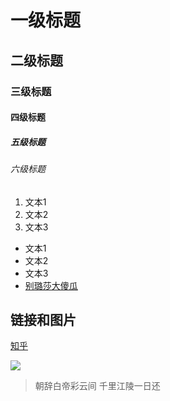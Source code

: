 # 一级标题
## 二级标题
### 三级标题
#### 四级标题
##### 五级标题
###### 六级标题
1. 文本1
2. 文本2
3. 文本3
- 文本1
- 文本2
- 文本3
- [别璐莎大傻瓜](http://scikit-learn.org/stable/modules/svm.html#svm-kernels)
## 链接和图片
[知乎](https://www.zhihu.com/question/20070065)

![](https://msu.edu/~connel69/images/JPG.jpg)
> 朝辞白帝彩云间
> 千里江陵一日还
